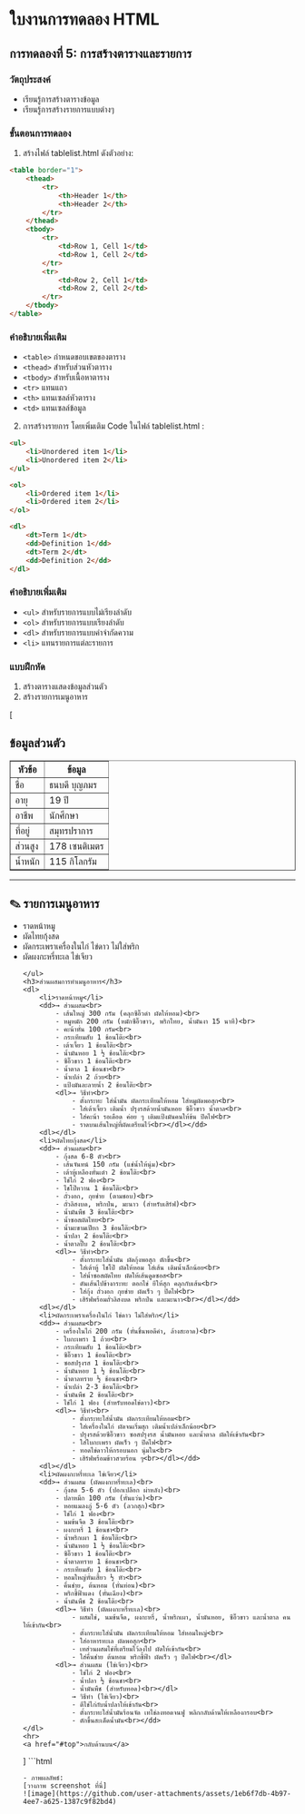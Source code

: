 # ใบงานการทดลอง HTML

## การทดลองที่ 5: การสร้างตารางและรายการ
### วัตถุประสงค์
- เรียนรู้การสร้างตารางข้อมูล
- เรียนรู้การสร้างรายการแบบต่างๆ

### ขั้นตอนการทดลอง
1. สร้างไฟล์ tablelist.html ดังตัวอย่าง:
```html
<table border="1">
    <thead>
        <tr>
            <th>Header 1</th>
            <th>Header 2</th>
        </tr>
    </thead>
    <tbody>
        <tr>
            <td>Row 1, Cell 1</td>
            <td>Row 1, Cell 2</td>
        </tr>
        <tr>
            <td>Row 2, Cell 1</td>
            <td>Row 2, Cell 2</td>
        </tr>
    </tbody>
</table>
```

### คำอธิบายเพิ่มเติม
- `<table>` กำหนดขอบเขตของตาราง
- `<thead>` สำหรับส่วนหัวตาราง
- `<tbody>` สำหรับเนื้อหาตาราง
- `<tr>` แทนแถว
- `<th>` แทนเซลล์หัวตาราง
- `<td>` แทนเซลล์ข้อมูล

2. การสร้างรายการ โดยเพิ่มเติม Code ในไฟล์ tablelist.html :
```html
<ul>
    <li>Unordered item 1</li>
    <li>Unordered item 2</li>
</ul>

<ol>
    <li>Ordered item 1</li>
    <li>Ordered item 2</li>
</ol>

<dl>
    <dt>Term 1</dt>
    <dd>Definition 1</dd>
    <dt>Term 2</dt>
    <dd>Definition 2</dd>
</dl>
```

### คำอธิบายเพิ่มเติม
- `<ul>` สำหรับรายการแบบไม่เรียงลำดับ
- `<ol>` สำหรับรายการแบบเรียงลำดับ
- `<dl>` สำหรับรายการแบบคำจำกัดความ
- `<li>` แทนรายการแต่ละรายการ

### แบบฝึกหัด
1. สร้างตารางแสดงข้อมูลส่วนตัว
2. สร้างรายการเมนูอาหาร

[<!DOCTYPE html>
<html lang="th">
<head>
    <meta charset="UTF-8">
    <title>ข้อมูลส่วนตัวและเมนูอาหาร</title>
</head>
<body>
    <h2>ข้อมูลส่วนตัว</h2>
    <table border="1">
        <thead>
            <tr>
                <th>หัวข้อ</th>
                <th>ข้อมูล</th>
            </tr>
        </thead>
        <tbody>
            <tr>
                <td>ชื่อ</td>
                <td>ธนบดี บุญภมร</td>
            </tr>
            <tr>
                <td>อายุ</td>
                <td>19 ปี</td>
            </tr>
            <tr>
                <td>อาชีพ</td>
                <td>นักศึกษา</td>
            </tr>
            <tr>
                <td>ที่อยู่</td>
                <td>สมุทรปราการ</td>
            </tr>
            <tr>
                <td>ส่วนสูง</td>
                <td>178 เซนติเมตร</td>
            </tr>
            <tr>
                <td>น้ำหนัก</td>
                <td>115 กิโลกรัม</td>
            </tr>
        </tbody>
    </table>
    <hr>
    <h2>✎ รายการเมนูอาหาร</h2>
    <ul>
        <li>ราดหน้าหมู</li>
        <li>ผัดไทยกุ้งสด</li>
        <li>ผัดกระเพราเครื่องในไก่ ไข่ดาว ไม่ใส่พริก</li>
        <li>ผัดผงกะหรี่ทะเล ไข่เจียว</li>

    </ul>
    <h3>ส่วนผสมการทำเมนูอาหาร</h3>
    <dl>
        <li>ราดหน้าหมู</li>
        <dd>→ ส่วนผสม<br>
            - เส้นใหญ่ 300 กรัม (คลุกซีอิ๊วดำ ผัดให้หอม)<br>
            - หมูหมัก 200 กรัม (หมักซีอิ๊วขาว, พริกไทย, น้ำมันงา 15 นาที)<br>
            - คะน้าหั่น 100 กรัม<br>
            - กระเทียมสับ 1 ช้อนโต๊ะ<br>
            - เต้าเจี้ยว 1 ช้อนโต๊ะ<br>
            - น้ำมันหอย 1 ½ ช้อนโต๊ะ<br>
            - ซีอิ๊วขาว 1 ช้อนโต๊ะ<br>
            - น้ำตาล 1 ช้อนชา<br>
            - น้ำเปล่า 2 ถ้วย<br>
            - แป้งมันละลายน้ำ 2 ช้อนโต๊ะ<br>
            <dl>→ วิธีทำ<br>
                - ตั้งกระทะ ใส่น้ำมัน ผัดกระเทียมให้หอม ใส่หมูผัดพอสุก<br>
                - ใส่เต้าเจี้ยว เติมน้ำ ปรุงรสด้วยน้ำมันหอย ซีอิ๊วขาว น้ำตาล<br>
                - ใส่คะน้า รอเดือด ค่อย ๆ เติมแป้งมันคนให้ข้น ปิดไฟ<br>
                - ราดบนเส้นใหญ่ที่ผัดเตรียมไว้<br></dl></dd>
        <dl></dl>
        <li>ผัดไทยกุ้งสด</li>
        <dd>→ ส่วนผสม<br>
            - กุ้งสด 6-8 ตัว<br>
            - เส้นจันทน์ 150 กรัม (แช่น้ำให้นุ่ม)<br>
            - เต้าหู้เหลืองหั่นเต๋า 2 ช้อนโต๊ะ<br>
            - ไข่ไก่ 2 ฟอง<br>
            - ไชโป๊หวาน 1 ช้อนโต๊ะ<br>
            - ถั่วงอก, กุยช่าย (ตามชอบ)<br>
            - ถั่วลิสงบด, พริกป่น, มะนาว (สำหรับเสิร์ฟ)<br>
            - น้ำมันพืช 3 ช้อนโต๊ะ<br>
            - น้ำซอสผัดไทย<br>
            - น้ำมะขามเปียก 3 ช้อนโต๊ะ<br>
            - น้ำปลา 2 ช้อนโต๊ะ<br>
            - น้ำตาลปี๊บ 2 ช้อนโต๊ะ<br>
            <dl>→ วิธีทำ<br>
                - ตั้งกระทะใส่น้ำมัน ผัดกุ้งพอสุก ตักขึ้น<br>
                - ใส่เต้าหู้ ไชโป๊ ผัดให้หอม ใส่เส้น เติมน้ำเล็กน้อย<br>
                - ใส่น้ำซอสผัดไทย ผัดให้เส้นดูดซอส<br>
                - ดันเส้นไปข้างกระทะ ตอกไข่ ยีให้สุก คลุกกับเส้น<br>
                - ใส่กุ้ง ถั่วงอก กุยช่าย ผัดเร็ว ๆ ปิดไฟ<br>
                - เสิร์ฟพร้อมถั่วลิสงบด พริกป่น และมะนาว<br></dl></dd>
        <dl></dl>
        <li>ผัดกระเพราเครื่องในไก่ ไข่ดาว ไม่ใส่พริก</li>
        <dd>→ ส่วนผสม<br>
            - เครื่องในไก่ 200 กรัม (หั่นชิ้นพอดีคำ, ล้างสะอาด)<br>
            - ใบกะเพรา 1 ถ้วย<br>
            - กระเทียมสับ 1 ช้อนโต๊ะ<br>
            - ซีอิ๊วขาว 1 ช้อนโต๊ะ<br>
            - ซอสปรุงรส 1 ช้อนโต๊ะ<br>
            - น้ำมันหอย 1 ½ ช้อนโต๊ะ<br>
            - น้ำตาลทราย ½ ช้อนชา<br>
            - น้ำเปล่า 2-3 ช้อนโต๊ะ<br>
            - น้ำมันพืช 2 ช้อนโต๊ะ<br>
            - ไข่ไก่ 1 ฟอง (สำหรับทอดไข่ดาว)<br>
            <dl>→ วิธีทำ<br>
                - ตั้งกระทะใส่น้ำมัน ผัดกระเทียมให้หอม<br>
                - ใส่เครื่องในไก่ ผัดจนเริ่มสุก เติมน้ำเปล่าเล็กน้อย<br>
                - ปรุงรสด้วยซีอิ๊วขาว ซอสปรุงรส น้ำมันหอย และน้ำตาล ผัดให้เข้ากัน<br>
                - ใส่ใบกะเพรา ผัดเร็ว ๆ ปิดไฟ<br>
                - ทอดไข่ดาวให้กรอบนอก นุ่มใน<br>
                - เสิร์ฟพร้อมข้าวสวยร้อน ๆ<br></dl></dd>
        <dl></dl>
        <li>ผัดผงกะหรี่ทะเล ไข่เจียว</li>
        <dd>→ ส่วนผสม (ผัดผงกะหรี่ทะเล)<br>
            - กุ้งสด 5-6 ตัว (ปอกเปลือก ผ่าหลัง)<br>
            - ปลาหมึก 100 กรัม (หั่นแว่น)<br>
            - หอยแมลงภู่ 5-6 ตัว (ลวกสุก)<br>
            - ไข่ไก่ 1 ฟอง<br>
            - นมข้นจืด 3 ช้อนโต๊ะ<br>
            - ผงกะหรี่ 1 ช้อนชา<br>
            - น้ำพริกเผา 1 ช้อนโต๊ะ<br>
            - น้ำมันหอย 1 ½ ช้อนโต๊ะ<br>
            - ซีอิ๊วขาว 1 ช้อนโต๊ะ<br>
            - น้ำตาลทราย 1 ช้อนชา<br>
            - กระเทียมสับ 1 ช้อนโต๊ะ<br>
            - หอมใหญ่หั่นเสี้ยว ½ หัว<br>
            - คื่นช่าย, ต้นหอม (หั่นท่อน)<br>
            - พริกชี้ฟ้าแดง (หั่นเฉียง)<br>
            - น้ำมันพืช 2 ช้อนโต๊ะ<br>
            <dl>→ วิธีทำ (ผัดผงกะหรี่ทะเล)<br>
                - ผสมไข่, นมข้นจืด, ผงกะหรี่, น้ำพริกเผา, น้ำมันหอย, ซีอิ๊วขาว และน้ำตาล คนให้เข้ากัน<br>
                - ตั้งกระทะใส่น้ำมัน ผัดกระเทียมให้หอม ใส่หอมใหญ่<br>
                - ใส่อาหารทะเล ผัดพอสุก<br>
                - เทส่วนผสมไข่ที่เตรียมไว้ลงไป ผัดให้เข้ากัน<br>
                - ใส่คื่นช่าย ต้นหอม พริกชี้ฟ้า ผัดเร็ว ๆ ปิดไฟ<br></dl>
            <dl>→ ส่วนผสม (ไข่เจียว)<br>
                - ไข่ไก่ 2 ฟอง<br>
                - น้ำปลา ½ ช้อนชา<br>
                - น้ำมันพืช (สำหรับทอด)<br></dl>
                → วิธีทำ (ไข่เจียว)<br>
                - ตีไข่ไก่กับน้ำปลาให้เข้ากัน<br>
                - ตั้งกระทะใส่น้ำมันร้อนจัด เทไข่ลงทอดจนฟู พลิกกลับด้านให้เหลืองกรอบ<br>
                - ตักขึ้นสะเด็ดน้ำมัน<br></dd>
    </dl>
    <hr>
    <a href="#top">กลับด้านบน</a>
</body>
</html>]
```html

```
- ภาพผลลัพธ์:
[วางภาพ screenshot ที่นี่]
![image](https://github.com/user-attachments/assets/1eb6f7db-4b97-4ee7-a625-1387c9f82bd4)




